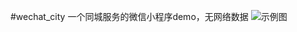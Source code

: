 #wechat_city
一个同城服务的微信小程序demo，无网络数据
![示例图](https://github.com/Kelan-Ju/wechat_city/blob/master/screenshot/city.gif?raw=true)
